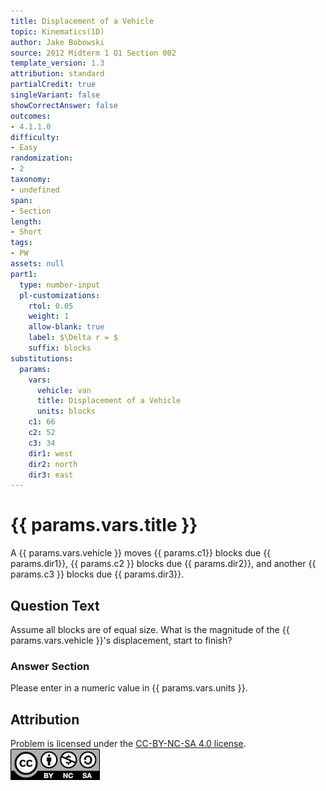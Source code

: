 ```yaml
---
title: Displacement of a Vehicle
topic: Kinematics(1D)
author: Jake Bobowski
source: 2012 Midterm 1 Q1 Section 002
template_version: 1.3
attribution: standard
partialCredit: true
singleVariant: false
showCorrectAnswer: false
outcomes:
- 4.1.1.0
difficulty:
- Easy
randomization:
- 2
taxonomy:
- undefined
span:
- Section
length:
- Short
tags:
- PW
assets: null
part1:
  type: number-input
  pl-customizations:
    rtol: 0.05
    weight: 1
    allow-blank: true
    label: $\Delta r = $
    suffix: blocks
substitutions:
  params:
    vars:
      vehicle: van
      title: Displacement of a Vehicle
      units: blocks
    c1: 66
    c2: 52
    c3: 34
    dir1: west
    dir2: north
    dir3: east
---
```

# {{ params.vars.title }}
A {{ params.vars.vehicle }} moves {{ params.c1}} blocks due {{ params.dir1}}, {{ params.c2 }} blocks due {{ params.dir2}}, and another {{ params.c3 }} blocks due {{ params.dir3}}.

## Question Text

Assume all blocks are of equal size. What is the magnitude of the {{ params.vars.vehicle }}'s displacement, start to finish?

### Answer Section

Please enter in a numeric value in {{ params.vars.units }}.

## Attribution

Problem is licensed under the [CC-BY-NC-SA 4.0 license](https://creativecommons.org/licenses/by-nc-sa/4.0/).<br> ![The Creative Commons 4.0 license requiring attribution-BY, non-commercial-NC, and share-alike-SA license.](https://raw.githubusercontent.com/firasm/bits/master/by-nc-sa.png)